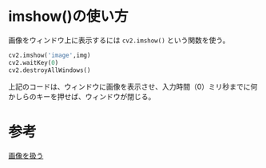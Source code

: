 # imshow()の使い方

画像をウィンドウ上に表示するには `cv2.imshow()` という関数を使う。

```python
cv2.imshow('image',img)
cv2.waitKey(0)
cv2.destroyAllWindows()
```
上記のコードは、ウィンドウに画像を表示させ、入力時間（0）ミリ秒までに何かしらのキーを押せば、ウィンドウが閉じる。

# 参考

[画像を扱う](http://labs.eecs.tottori-u.ac.jp/sd/Member/oyamada/OpenCV/html/py_tutorials/py_gui/py_image_display/py_image_display.html)